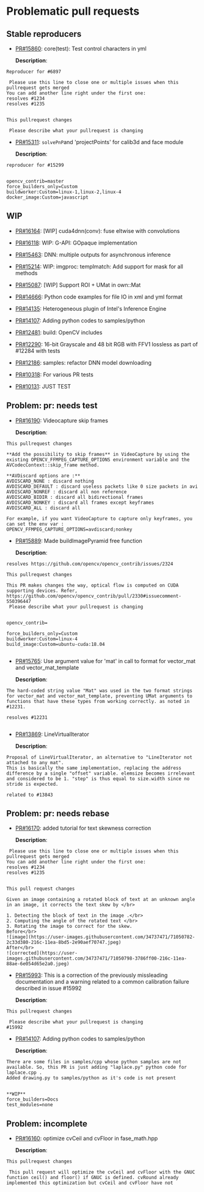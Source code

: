 # Problematic pull requests
## Stable reproducers
 - [PR#15860](https://github.com/opencv/opencv/pull/15860): core(test): Test control characters in yml

   __Description__:<br/>
```
Reproducer for #6897

 Please use this line to close one or multiple issues when this pullrequest gets merged
You can add another line right under the first one:
resolves #1234
resolves #1235


This pullrequest changes

 Please describe what your pullrequest is changing 

```
 - [PR#15311](https://github.com/opencv/opencv/pull/15311): `solvePnP`and 'projectPoints' for calib3d and face module

   __Description__:<br/>
```
reproducer for #15299


opencv_contrib=master
force_builders_only=Custom
buildworker:Custom=linux-1,linux-2,linux-4
docker_image:Custom=javascript

```
## WIP
 - [PR#16164](https://github.com/opencv/opencv/pull/16164): [WIP] cuda4dnn(conv): fuse eltwise with convolutions

 - [PR#16118](https://github.com/opencv/opencv/pull/16118): WIP: G-API: GOpaque implementation

 - [PR#15463](https://github.com/opencv/opencv/pull/15463): DNN: multiple outputs for asynchronous inference

 - [PR#15214](https://github.com/opencv/opencv/pull/15214): WIP: imgproc: templmatch: Add support for mask for all methods 

 - [PR#15087](https://github.com/opencv/opencv/pull/15087): [WIP] Support ROI + UMat in own::Mat

 - [PR#14666](https://github.com/opencv/opencv/pull/14666): Python code examples for file IO in xml and yml format

 - [PR#14135](https://github.com/opencv/opencv/pull/14135): Heterogeneous plugin of Intel's Inference Engine

 - [PR#14107](https://github.com/opencv/opencv/pull/14107): Adding python codes to samples/python

 - [PR#12481](https://github.com/opencv/opencv/pull/12481): build: OpenCV includes

 - [PR#12290](https://github.com/opencv/opencv/pull/12290): 16-bit Grayscale and 48 bit RGB with FFV1 lossless as part of #12284 with tests

 - [PR#12186](https://github.com/opencv/opencv/pull/12186): samples: refactor DNN model downloading

 - [PR#10318](https://github.com/opencv/opencv/pull/10318): For various PR tests

 - [PR#10131](https://github.com/opencv/opencv/pull/10131): JUST TEST

## Problem: pr: needs test
 - [PR#16190](https://github.com/opencv/opencv/pull/16190): Videocapture skip frames

   __Description__:<br/>
```
This pullrequest changes

**Add the possibility to skip frames** in VideoCapture by using the existing OPENCV_FFMPEG_CAPTURE_OPTIONS environment variable and the AVCodecContext::skip_frame method.

**AVDiscard options are :** 
AVDISCARD_NONE : discard nothing
AVDISCARD_DEFAULT : discard useless packets like 0 size packets in avi
AVDISCARD_NONREF : discard all non reference
AVDISCARD_BIDIR : discard all bidirectional frames
AVDISCARD_NONKEY : discard all frames except keyframes
AVDISCARD_ALL : discard all

For example, if you want VideoCapture to capture only keyframes, you can set the env var :
OPENCV_FFMPEG_CAPTURE_OPTIONS=avdiscard;nonkey
```
 - [PR#15889](https://github.com/opencv/opencv/pull/15889): Made buildImagePyramid free function

   __Description__:<br/>
```
resolves https://github.com/opencv/opencv_contrib/issues/2324

This pullrequest changes

This PR makes changes the way, optical flow is computed on CUDA supporting devices. Refer, https://github.com/opencv/opencv_contrib/pull/2330#issuecomment-550396447
 Please describe what your pullrequest is changing 


opencv_contrib=

force_builders_only=Custom
buildworker:Custom=linux-4
build_image:Custom=ubuntu-cuda:18.04


```
 - [PR#15765](https://github.com/opencv/opencv/pull/15765): Use argument value for 'mat' in call to format for vector_mat and vector_mat_template

   __Description__:<br/>
```
The hard-coded string value "Mat" was used in the two format strings for vector_mat and vector_mat_template, preventing UMat arguments to functions that have these types from working correctly. as noted in #12231.

resolves #12231


```
 - [PR#13869](https://github.com/opencv/opencv/pull/13869): LineVirtualIterator

   __Description__:<br/>
```
Proposal of LineVirtualIterator, an alternative to "LineIterator not attached to any mat".
This is basically the same implementation, replacing the address difference by a single "offset" variable. elemsize becomes irrelevant and considered to be 1. "step" is thus equal to size.width since no stride is expected.

related to #13843
```
## Problem: pr: needs rebase
 - [PR#16170](https://github.com/opencv/opencv/pull/16170): added tutorial for text skewness correction

   __Description__:<br/>
```
 Please use this line to close one or multiple issues when this pullrequest gets merged
You can add another line right under the first one:
resolves #1234
resolves #1235


This pull request changes

Given an image containing a rotated block of text at an unknown angle  in an image, it corrects the text skew by </br>

1. Detecting the block of text in the image .</br>
2. Computing the angle of the rotated text </br>
3. Rotating the image to correct for the skew. 
Before</br>
![image](https://user-images.githubusercontent.com/34737471/71050782-2c33d380-216c-11ea-8bd5-2e90aef70747.jpeg)
After</br>
![corrected](https://user-images.githubusercontent.com/34737471/71050798-3786ff00-216c-11ea-88ae-6e054d65e2a0.jpeg)

```
 - [PR#15993](https://github.com/opencv/opencv/pull/15993):  This is a correction of the previously missleading documentation and a warning related to a common calibration failure described in issue #15992

   __Description__:<br/>
```
This pullrequest changes

 Please describe what your pullrequest is changing 
#15992
```
 - [PR#14107](https://github.com/opencv/opencv/pull/14107): Adding python codes to samples/python

   __Description__:<br/>
```
There are some files in samples/cpp whose python samples are not available. So, this PR is just adding "laplace.py" python code for laplace.cpp .
Added drawing.py to samples/python as it's code is not present 


**WIP**
force_builders=Docs
test_modules=none

```
## Problem: incomplete
 - [PR#16160](https://github.com/opencv/opencv/pull/16160): optimize cvCeil and cvFloor in fase_math.hpp

   __Description__:<br/>
```
This pullrequest changes

 This pull request will optimize the cvCeil and cvFloor with the GNUC function ceil() and floor() if GNUC is defined. cvRound already implemented this optimization but cvCeil and cvFloor have not 

```
